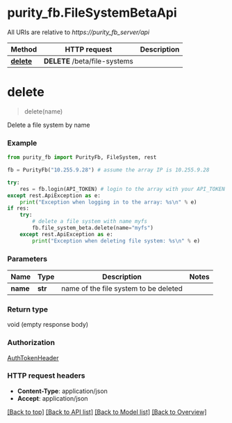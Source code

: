 # purity_fb.FileSystemBetaApi

All URIs are relative to *https://purity_fb_server/api*

Method | HTTP request | Description
------------- | ------------- | -------------
[**delete**](FileSystemBetaApi.md#delete) | **DELETE** /beta/file-systems | 


# **delete**
> delete(name)



Delete a file system by name

### Example 
```python
from purity_fb import PurityFb, FileSystem, rest

fb = PurityFb("10.255.9.28") # assume the array IP is 10.255.9.28

try:
    res = fb.login(API_TOKEN) # login to the array with your API_TOKEN
except rest.ApiException as e:
    print("Exception when logging in to the array: %s\n" % e)
if res:
    try:
        # delete a file system with name myfs
        fb.file_system_beta.delete(name="myfs")
    except rest.ApiException as e:
        print("Exception when deleting file system: %s\n" % e)
```

### Parameters

Name | Type | Description  | Notes
------------- | ------------- | ------------- | -------------
 **name** | **str**| name of the file system to be deleted | 

### Return type

void (empty response body)

### Authorization

[AuthTokenHeader](index.md#AuthTokenHeader)

### HTTP request headers

 - **Content-Type**: application/json
 - **Accept**: application/json

[[Back to top]](#) [[Back to API list]](index.md#endpoint-properties) [[Back to Model list]](index.md#documentation-for-models) [[Back to Overview]](index.md)

